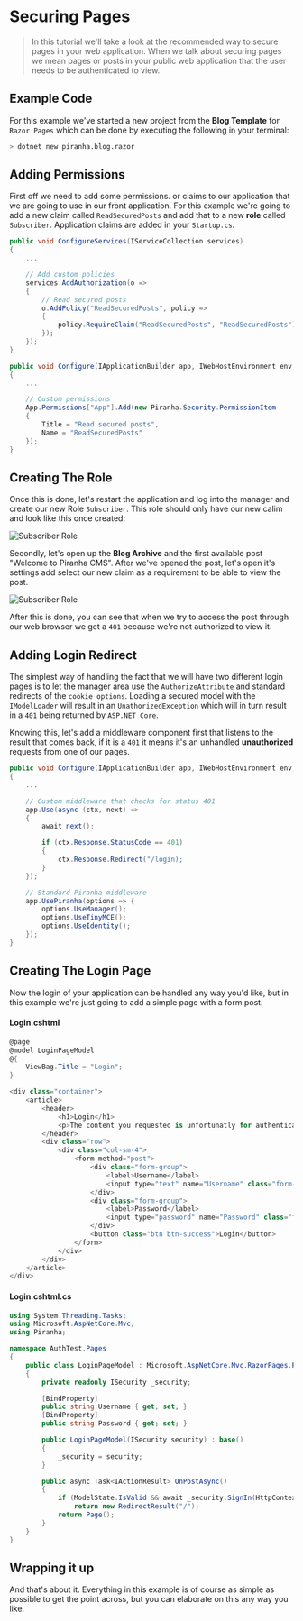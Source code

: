 # Securing Pages

> In this tutorial we'll take a look at the recommended way to secure pages in your web application. When we talk about securing pages we mean pages or posts in your public web application that the user needs to be authenticated to view.

## Example Code

For this example we've started a new project from the **Blog Template** for `Razor Pages` which can be done by executing the following in your terminal:

~~~ bash
> dotnet new piranha.blog.razor
~~~

## Adding Permissions

First off we need to add some permissions. or claims to our application that we are going to use in our front application. For this example we're going to add a new claim called `ReadSecuredPosts` and add that to a new **role** called `Subscriber`. Application claims are added in your `Startup.cs`.

~~~ csharp
public void ConfigureServices(IServiceCollection services)
{
    ...

    // Add custom policies
    services.AddAuthorization(o =>
    {
        // Read secured posts
        o.AddPolicy("ReadSecuredPosts", policy =>
        {
            policy.RequireClaim("ReadSecuredPosts", "ReadSecuredPosts");
        });
    });
}

public void Configure(IApplicationBuilder app, IWebHostEnvironment env, IApi api)
{
    ...

    // Custom permissions
    App.Permissions["App"].Add(new Piranha.Security.PermissionItem
    {
        Title = "Read secured posts",
        Name = "ReadSecuredPosts"
    });
}
~~~

## Creating The Role

Once this is done, let's restart the application and log into the manager and create our new Role `Subscriber`. This role should only have our new calim and look like this once created:

![Subscriber Role](../_assets/tutorials/securing-pages-1.jpg)

Secondly, let's open up the **Blog Archive** and the first available post "Welcome to Piranha CMS". After we've opened the post, let's open it's settings add select our new claim as a requirement to be able to view the post.

![Subscriber Role](../_assets/tutorials/securing-pages-2.jpg)

After this is done, you can see that when we try to access the post through our web browser we get a `401` because we're not authorized to view it.

## Adding Login Redirect

The simplest way of handling the fact that we will have two different login pages is to let the manager area use the `AuthorizeAttribute` and standard redirects of the `cookie options`. Loading a secured model with the `IModelLoader` will result in an `UnathorizedException` which will in turn result in a `401` being returned by `ASP.NET Core`.

Knowing this, let's add a middleware component first that listens to the result that comes back, if it is a `401` it means it's an unhandled **unauthorized** requests from one of our pages.

~~~ csharp
public void Configure(IApplicationBuilder app, IWebHostEnvironment env, IApi api)
{
    ...

    // Custom middleware that checks for status 401
    app.Use(async (ctx, next) =>
    {
        await next();

        if (ctx.Response.StatusCode == 401)
        {
            ctx.Response.Redirect("/login);
        }
    });

    // Standard Piranha middleware
    app.UsePiranha(options => {
        options.UseManager();
        options.UseTinyMCE();
        options.UseIdentity();
    });
}
~~~

## Creating The Login Page

Now the login of your application can be handled any way you'd like, but in this example we're just going to add a simple page with a form post.

#### Login.cshtml
~~~ csharp
@page
@model LoginPageModel
@{
    ViewBag.Title = "Login";
}

<div class="container">
    <article>
        <header>
            <h1>Login</h1>
            <p>The content you requested is unfortunatly for authenticated eyes only. Please provide by logging in.</p>
        </header>
        <div class="row">
            <div class="col-sm-4">
                <form method="post">
                    <div class="form-group">
                        <label>Username</label>
                        <input type="text" name="Username" class="form-control">
                    </div>
                    <div class="form-group">
                        <label>Password</label>
                        <input type="password" name="Password" class="form-control">
                    </div>
                    <button class="btn btn-success">Login</button>
                </form>
            </div>
        </div>
    </article>
</div>
~~~

#### Login.cshtml.cs
~~~ csharp
using System.Threading.Tasks;
using Microsoft.AspNetCore.Mvc;
using Piranha;

namespace AuthTest.Pages
{
    public class LoginPageModel : Microsoft.AspNetCore.Mvc.RazorPages.PageModel
    {
        private readonly ISecurity _security;

        [BindProperty]
        public string Username { get; set; }
        [BindProperty]
        public string Password { get; set; }

        public LoginPageModel(ISecurity security) : base()
        {
            _security = security;
        }

        public async Task<IActionResult> OnPostAsync()
        {
            if (ModelState.IsValid && await _security.SignIn(HttpContext, Username, Password))
                return new RedirectResult("/");
            return Page();
        }
    }
}
~~~

## Wrapping it up

And that's about it. Everything in this example is of course as simple as possible to get the point across, but you can elaborate on this any way you like.